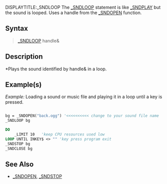 DISPLAYTITLE:_SNDLOOP
The [_SNDLOOP](_SNDLOOP) statement is like [_SNDPLAY](_SNDPLAY) but the sound is looped. Uses a handle from the [_SNDOPEN](_SNDOPEN) function.


## Syntax

>  [_SNDLOOP](_SNDLOOP) handle&


## Description

*Plays the sound identified by handle& in a loop.


## Example(s)

*Example:* Loading a sound or music file and playing it in a loop until a key is pressed.

```vb

bg = _SNDOPEN("back.ogg") '<<<<<<<<<< change to your sound file name
_SNDLOOP bg

DO
    _LIMIT 10   'keep CPU resources used low
LOOP UNTIL INKEY$ <> "" 'key press program exit
_SNDSTOP bg
_SNDCLOSE bg 

```


## See Also

* [_SNDOPEN](_SNDOPEN), [_SNDSTOP](_SNDSTOP)




